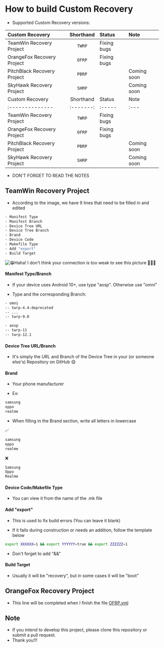 # How to build Custom Recovery
- Supported Custom Recovery versions:

| Custom Recovery | Shorthand | Status | Note |
| :-------------- | :-------: | :----- | :--- |
| TeamWin Recovery Project | `TWRP` | Fixing bugs |  |
| OrangeFox Recovery Project | `OFRP` | Fixing bugs |  |
| PitchBlack Recovery Project | `PBRP` |  | Coming soon |
| SkyHawk Recovery Project | `SHRP` |  | Coming soon |
| Custom Recovery | Shorthand | Status | Note |
| :-------------- | :-------: | :----- | :--- |
| TeamWin Recovery Project | `TWRP` | Fixing bugs |  |
| OrangeFox Recovery Project | `OFRP` | Fixing bugs |  |
| PitchBlack Recovery Project | `PBRP` |  | Coming soon |
| SkyHawk Recovery Project | `SHRP` |  | Coming soon |
- DON'T FORGET TO READ THE NOTES
## TeamWin Recovery Project
- According to the image, we have 9 lines that need to be filled in and edited
```bash
- Manifest Type
- Manifest Branch
- Device Tree URL
- Device Tree Branch
- Brand
- Device Code
- Makefile Type
- Add "export"
- Build Target
```
![😁Haha! I don't think your connection is too weak to see this picture 🤔🤔🤔](https://raw.githubusercontent.com/VThang51/Recovery-Builder-Workflows/main/images/Guide.png)
#### Manifest Type/Branch

- If your device uses Android 10+, use type "aosp". Otherwise use "omni" 

- Type and the corresponding Branch:
```bash
- omni
-- twrp-4.4-deprecated
-- ...
-- twrp-9.0
```
```bash
- aosp
-- twrp-11
-- twrp-12.1
```
#### Device Tree URL/Branch

- It's simply the URL and Branch of the Device Tree in your (or someone else's) Repository on GitHub 😋

#### Brand

- Your phone manufacturer

- Ex:
```bash
samsung
oppo
realme
```
- When filling in the Brand section, write all letters in lowercase

✅️
```bash
samsung
oppo
realme
```
❌️
```bash
Samsung
Oppo
Realme
```
#### Device Code/Makefile Type

- You can view it from the name of the .mk file

#### Add "export"

- This is used to fix build errors (You can leave it blank)

- If it fails during construction or needs an addition, follow the template below
```bash
export XXXXXX=1 && export YYYYYY=true && export ZZZZZZ=1
```
- Don't forget to add "&&"
#### Build Target

- Usually it will be "recovery", but in some cases it will be "boot"

## OrangeFox Recovery Project
- This line will be completed when I finish the file [OFRP.yml](https://github.com/VThang51/Recovery-Builder-Online/blob/main/.github/workflows/OFRP.yml)

## Note
- If you intend to develop this project, please clone this repository or submit a pull request.
- Thank you!!! 
